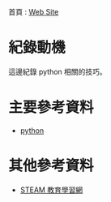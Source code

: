 
首頁 : [Web Site](https://tobytoy.github.io/OpenResource/)

# 紀錄動機

這邊紀錄 python 相關的技巧。

# 主要參考資料

- [python](https://docs.python.org/3/)

# 其他參考資料

- [STEAM 教育學習網](https://steam.oxxostudio.tw/category/python/index.html)
